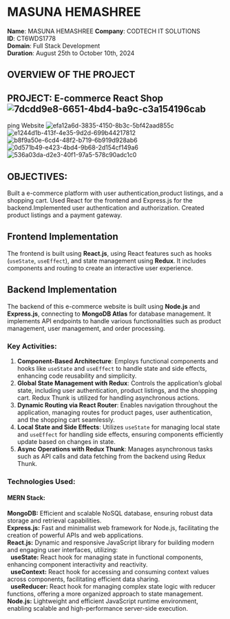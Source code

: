 # MASUNA HEMASHREE
**Name**: MASUNA HEMASHREE 
**Company**: CODTECH IT SOLUTIONS  
**ID**: CT6WDS1778  
**Domain**: Full Stack Development  
**Duration**: August 25th to October 10th, 2024  


## OVERVIEW OF THE PROJECT
## PROJECT: E-commerce React Shop![7dcdd9e8-6651-4bd4-ba9c-c3a154196cab](https://github.com/user-attachments/assets/073d59d9-7ad5-4478-a475-5f86fa942752)
ping Website 
![efa12a6d-3835-4150-8b3c-5bf42aad855c](https://github.com/user-attachments/assets/90b9d8f6-ba98-4914-b140-bec9399988b1)
![e1244d1b-413f-4e35-9d2d-699b44217812](https://github.com/user-attachments/assets/1941465b-7d90-412b-bfe7-3c78bd0226ba)
![b8f9a50e-6cd4-48f2-b719-6b919d928ab6](https://github.com/user-attachments/assets/c6076ff4-87c4-4c11-8c13-f5d54230383c)
![0d571b49-e423-4bd4-9b68-2d154cf149a6](https://github.com/user-attachments/assets/780f45b2-d3c9-4649-952d-cc3e49426a48)
![536a03da-d2e3-40f1-97a5-578c90adc1c0](https://github.com/user-attachments/assets/f3b5ced9-73e4-46af-ad33-85a4dd6d31a3)

## OBJECTIVES:
Built a e-commerce platform with user authentication,product listings, and a shopping cart. Used React  for the frontend and Express.js  for the backend.Implemented user authentication and authorization. Created product listings and a payment gateway.

##  Frontend Implementation 
The frontend is built using **React.js**, using React features such as hooks (`useState`, `useEffect`), and state management using **Redux**. It includes components and routing to create an interactive user experience.

## Backend Implementation 
The backend of this e-commerce website is built using **Node.js** and **Express.js**, connecting to **MongoDB Atlas** for database management. It implements API endpoints to handle various functionalities such as product management, user management, and order processing.

### Key Activities:

1. **Component-Based Architecture**: Employs functional components and hooks like `useState` and `useEffect` to handle state and side effects, enhancing code reusability and simplicity.
2. **Global State Management with Redux**: Controls the application’s global state, including user authentication, product listings, and the shopping cart. Redux Thunk is utilized for handling asynchronous actions.
3. **Dynamic Routing via React Router**: Enables navigation throughout the application, managing routes for product pages, user authentication, and the shopping cart seamlessly.
4. **Local State and Side Effects**: Utilizes `useState` for managing local state and `useEffect` for handling side effects, ensuring components efficiently update based on changes in state.
5. **Async Operations with Redux Thunk**: Manages asynchronous tasks such as API calls and data fetching from the backend using Redux Thunk.

### Technologies Used:
#### **MERN Stack:**
**MongoDB:** Efficient and scalable NoSQL database, ensuring robust data storage and retrieval capabilities.  
**Express.js:** Fast and minimalist web framework for Node.js, facilitating the creation of powerful APIs and web applications.  
**React.js:** Dynamic and responsive JavaScript library for building modern and engaging user interfaces, utilizing:  
&nbsp;&nbsp;**useState:** React hook for managing state in functional components, enhancing component interactivity and reactivity.  
&nbsp;&nbsp;**useContext:** React hook for accessing and consuming context values across components, facilitating efficient data sharing.  
&nbsp;&nbsp;**useReducer:** React hook for managing complex state logic with reducer functions, offering a more organized approach to state management.  
**Node.js:** Lightweight and efficient JavaScript runtime environment, enabling scalable and high-performance server-side execution.



